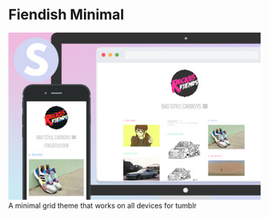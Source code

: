 # Fiendish Minimal
![Fiendish Minimal Preview](/v2Preview_title_large.jpg)
A minimal grid theme that works on all devices for tumblr
